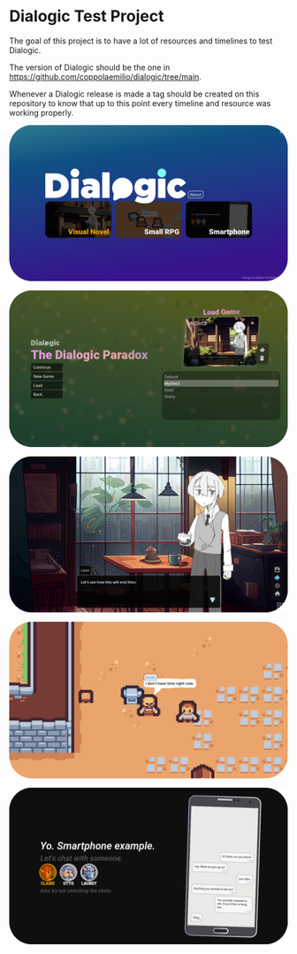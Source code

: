 # Dialogic Test Project

The goal of this project is to have a lot of resources and timelines to test Dialogic.

The version of Dialogic should be the one in https://github.com/coppolaemilio/dialogic/tree/main.

Whenever a Dialogic release is made a tag should be created on this repository to know that up to this point every timeline and resource was working properly.

![showcase_1.png](.\Assets\showcase_1.png)

![showcase_2.png](.\Assets\showcase_2.png)

![showcase_3.png](.\Assets\showcase_3.png)

![showcase_0.png](.\Assets\showcase_0.png)

![showcase_4.png](.\Assets\showcase_4.png)
